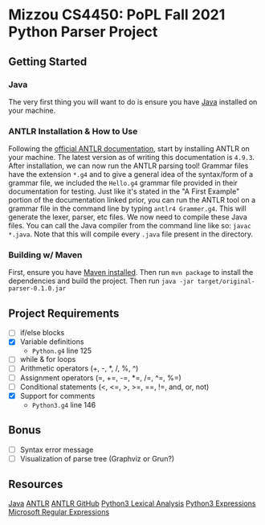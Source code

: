 # Mizzou CS4450: PoPL Fall 2021 Python Parser Project

## Getting Started

### Java

The very first thing you will want to do is ensure you have [Java](https://www.java.com/en/download/) installed on your machine.

### ANTLR Installation & How to Use

Following the [official ANTLR documentation](https://github.com/antlr/antlr4/blob/master/doc/getting-started.md), start by installing ANTLR on your machine. The latest version as of writing this documentation is `4.9.3`.
After installation, we can now run the ANTLR parsing tool! Grammar files have the extension `*.g4` and to give a general idea of the syntax/form of a grammar file, we included the `Hello.g4` grammar file provided in their documentation for testing. Just like it's stated in the "A First Example" portion of the documentation linked prior, you can run the ANTLR tool on a grammar file in the command line by typing `antlr4 Grammer.g4`. This will generate the lexer, parser, etc files. We now need to compile these Java files. You can call the Java compiler from the command line like so: `javac *.java`. Note that this will compile every `.java` file present in the directory.

### Building w/ Maven

First, ensure you have [Maven installed](https://maven.apache.org/install.html). Then run `mvn package` to install the dependencies and build the project. Then run `java -jar target/original-parser-0.1.0.jar`

## Project Requirements

- [ ] if/else blocks
- [x] Variable definitions
  - `Python.g4` line 125
- [ ] while & for loops
- [ ] Arithmetic operators (+, -, *, /, %, ^)
- [ ] Assignment operators (=, +=, -=, *=, /=, ^=, %=)
- [ ] Conditional statements (<, <=, >, >=, ==, !=, and, or, not)
- [x] Support for comments
  - `Python3.g4` line 146

## Bonus

- [ ] Syntax error message
- [ ] Visualization of parse tree (Graphviz or Grun?)

## Resources

[Java](https://www.java.com/en/)
[ANTLR](https://www.antlr.org/)
[ANTLR GitHub](https://github.com/antlr/antlr4)
[Python3 Lexical Analysis](https://docs.python.org/3/reference/lexical_analysis.html)
[Python3 Expressions](https://docs.python.org/3/reference/expressions.html)
[Microsoft Regular Expressions](https://docs.microsoft.com/en-us/dotnet/standard/base-types/regular-expression-language-quick-reference)
